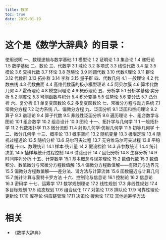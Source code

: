 ```yaml
---
title: 数学
toc: true
date: 2019-01-19
---
```


# 这个是《数学大辞典》的目录：

使用说明
一、数理逻辑与数学基础
1.1 模型论
1.2 证明论
1.3 集合论
1.4 递归论
1.5 数学基础
二、数论
三、代数学
3.1 域论
3.2 多项式
3.3 线性代数
3.4 型
3.5 模论
3.6 交换代数
3.7 环论
3.8 范畴论
3.9 同调代数
3.10 代数K理论
3.11 群论
3.12 代数群
3.13 拓扑群
3.14 李群
3.15 量子群
四、代数几何
4.1 一般理论
4.2 代数曲线
4.3 代数曲面
4.4 高维代数簇的极小模型理论
4.5 阿贝尔簇
4.6 算术代数几何
4.7 霍奇理论
4.8 模空间理论
4.9 概形理论
五、分析学
5.1 分析学基础·实分析
5.2 测度论
5.3 可测函数与积分
5.4 积分变换
5.5 位势论
5.6 变分法
5.7 凸分析
六、复分析
6.1 单复变函数论
6.2 多复变函数论
七、常微分方程与动力系统
7.1 常微分方程
7.2 动力系统
八、偏微分方程
九、泛函分析
9.1 泛函和空间理论
9.2 算子
9.3 谱理论
9.4 算子代数
9.5 非线性泛函分析
9.6 遍历理论
十、组合数学与图论
10.1 组合数学
10.2 组合设计
10.3 图论
十一、拓扑学与几何学
11.1 一般拓扑学
11.2 代数拓扑学
11.3 微分流形
11.4 射影几何学·仿射几何学
11.5 初等几何学
十二、微分几何学
十三、概率论
13.1 概率空间
13.2 随机变量
13.3 极限定理
13.4 随机过程通论
13.5 随机分析
13.6 马尔可夫过程
13.7 无穷维马尔可夫过程
13.8 平稳过程
十四、数理统计
14.1 样本·统计量
14.2 假设检验
14.3 非参数统计
14.4 统计决策
14.5 抽样与统计过程控制
14.6 试验设计
14.7 回归分析
14.8 生存分析
14.9 时间序列分析
十五、计算数学
15.1 基本概念与误差理论
15.2 数值代数
15.3 数值积分、数值微分与常微分方程数值解
15.4 偏微分方程数值解——有限元与边界元
15.5 偏微分方程数值解——差分法、谱方法与计算流体
15.6 函数逼近与计算几何
15.7 统计计算与蒙特卡罗方法
十六、控制论与信息论
16.1 控制论
16.2 信息论
16.3 密码学
十七、运筹学
17.1 数学规划理论
17.2 线性规划
17.3 非线性规划
17.4 多目标规划
17.5 动态规划
17.6 组合优化
17.7 对策论
17.8 排队论
17.9 可靠性理论·更新论
17.10 库存论·供应链管理
17.11 决策论·搜索论
17.12 其他运筹学方法





# 相关

- 《数学大辞典》
